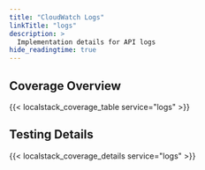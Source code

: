 ```yaml
---
title: "CloudWatch Logs"
linkTitle: "logs"
description: >
  Implementation details for API logs
hide_readingtime: true
---
```


## Coverage Overview
{{< localstack_coverage_table service="logs" >}}

## Testing Details
{{< localstack_coverage_details service="logs" >}}
